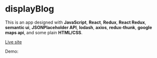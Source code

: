 # displayBlog

This is an app designed with **JavaScript**, **React**, **Redux**, **React Redux**, **semantic ui**, **JSONPlaceholder API**, **lodash**, **axios**, **redux-thunk**, **google maps api**, and some plain **HTML/CSS**.

<a href="https://e-barr.github.io/displayBlog/" target="_blank">Live site</a>

Demo:
<!-- <a href="http://www.youtube.com/watch?feature=player_embedded&v=Zi1oIJCf-_8" target="_blank"><img src="http://img.youtube.com/vi/Zi1oIJCf-_8/0.jpg" 
alt="imageSearch Demo" width="240" height="180" border="10" /></a> -->

